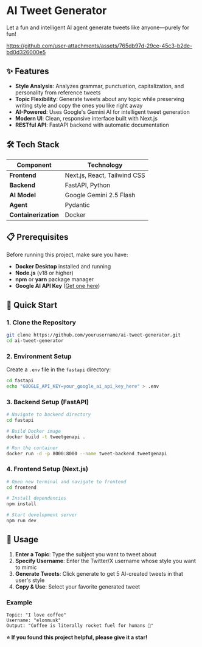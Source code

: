 # AI Tweet Generator
Let a fun and intelligent AI agent generate tweets like anyone—purely for fun! 


https://github.com/user-attachments/assets/765db97d-29ce-45c3-b2de-bd0d326000e5
## ✨ Features

- **Style Analysis**: Analyzes grammar, punctuation, capitalization, and personality from reference tweets
- **Topic Flexibility**: Generate tweets about any topic while preserving writing style and copy the ones you like right away
- **AI-Powered**: Uses Google's Gemini AI for intelligent tweet generation
- **Modern UI**: Clean, responsive interface built with Next.js
- **RESTful API**: FastAPI backend with automatic documentation

## 🛠️ Tech Stack

| Component | Technology |
|-----------|------------|
| **Frontend** | Next.js, React, Tailwind CSS |
| **Backend** | FastAPI, Python |
| **AI Model** | Google Gemini 2.5 Flash |
| **Agent** | Pydantic |
| **Containerization** | Docker |

## 📋 Prerequisites

Before running this project, make sure you have:

- **Docker Desktop** installed and running
- **Node.js** (v18 or higher)
- **npm** or **yarn** package manager
- **Google AI API Key** ([Get one here](https://ai.google.dev/))

## 🚀 Quick Start

### 1. Clone the Repository
```bash
git clone https://github.com/yourusername/ai-tweet-generator.git
cd ai-tweet-generator
```

### 2. Environment Setup
Create a `.env` file in the `fastapi` directory:
```bash
cd fastapi
echo "GOOGLE_API_KEY=your_google_ai_api_key_here" > .env
```

### 3. Backend Setup (FastAPI)
```bash
# Navigate to backend directory
cd fastapi

# Build Docker image
docker build -t tweetgenapi .

# Run the container
docker run -d -p 8000:8000 --name tweet-backend tweetgenapi
```

### 4. Frontend Setup (Next.js)
```bash
# Open new terminal and navigate to frontend
cd frontend

# Install dependencies
npm install

# Start development server
npm run dev
```


## 📖 Usage

1. **Enter a Topic**: Type the subject you want to tweet about
2. **Specify Username**: Enter the Twitter/X username whose style you want to mimic
3. **Generate Tweets**: Click generate to get 5 AI-created tweets in that user's style
4. **Copy & Use**: Select your favorite generated tweet

### Example
```
Topic: "I love coffee"
Username: "elonmusk"
Output: "Coffee is literally rocket fuel for humans 🚀"
```


**⭐ If you found this project helpful, please give it a star!**
